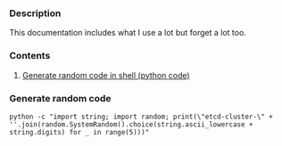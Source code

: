 ### Description
This documentation includes what I use a lot but forget a lot too.
### Contents
1. [Generate random code in shell (python code)](https://github.com/esevan/env/tree/master#generate-random-code)
### Generate random code
```
python -c "import string; import random; print(\"etcd-cluster-\" + ''.join(random.SystemRandom().choice(string.ascii_lowercase + string.digits) for _ in range(5)))"
```
